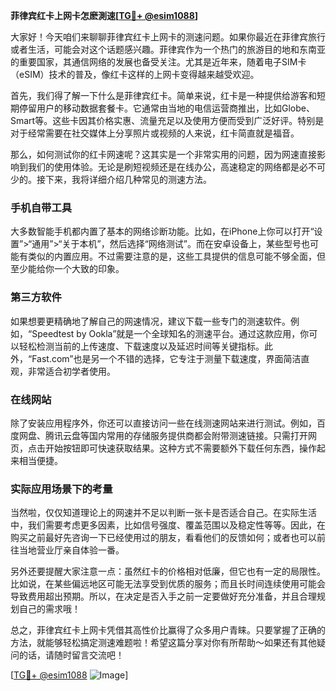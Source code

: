 **菲律宾红卡上网卡怎麽測速[[TG💪+ @esim1088](https://t.me/s/esim1088)]**

大家好！今天咱们来聊聊菲律宾红卡上网卡的测速问题。如果你最近在菲律宾旅行或者生活，可能会对这个话题感兴趣。菲律宾作为一个热门的旅游目的地和东南亚的重要国家，其通信网络的发展也备受关注。尤其是近年来，随着电子SIM卡（eSIM）技术的普及，像红卡这样的上网卡变得越来越受欢迎。

首先，我们得了解一下什么是菲律宾红卡。简单来说，红卡是一种提供给游客和短期停留用户的移动数据套餐卡。它通常由当地的电信运营商推出，比如Globe、Smart等。这些卡因其价格实惠、流量充足以及使用方便而受到广泛好评。特别是对于经常需要在社交媒体上分享照片或视频的人来说，红卡简直就是福音。

那么，如何测试你的红卡网速呢？这其实是一个非常实用的问题，因为网速直接影响到我们的使用体验。无论是刷短视频还是在线办公，高速稳定的网络都是必不可少的。接下来，我将详细介绍几种常见的测速方法。

### 手机自带工具

大多数智能手机都内置了基本的网络诊断功能。比如，在iPhone上你可以打开“设置”>“通用”>“关于本机”，然后选择“网络测试”。而在安卓设备上，某些型号也可能有类似的内置应用。不过需要注意的是，这些工具提供的信息可能不够全面，但至少能给你一个大致的印象。

### 第三方软件

如果想要更精确地了解自己的网速情况，建议下载一些专门的测速软件。例如，“Speedtest by Ookla”就是一个全球知名的测速平台。通过这款应用，你可以轻松检测当前的上传速度、下载速度以及延迟时间等关键指标。此外，“Fast.com”也是另一个不错的选择，它专注于测量下载速度，界面简洁直观，非常适合初学者使用。

### 在线网站

除了安装应用程序外，你还可以直接访问一些在线测速网站来进行测试。例如，百度网盘、腾讯云盘等国内常用的存储服务提供商都会附带测速链接。只需打开网页，点击开始按钮即可快速获取结果。这种方式不需要额外下载任何东西，操作起来相当便捷。

### 实际应用场景下的考量

当然啦，仅仅知道理论上的网速并不足以判断一张卡是否适合自己。在实际生活中，我们需要考虑更多因素，比如信号强度、覆盖范围以及稳定性等等。因此，在购买之前最好先咨询一下已经使用过的朋友，看看他们的反馈如何；或者也可以前往当地营业厅亲自体验一番。

另外还要提醒大家注意一点：虽然红卡的价格相对低廉，但它也有一定的局限性。比如说，在某些偏远地区可能无法享受到优质的服务；而且长时间连续使用可能会导致费用超出预期。所以，在决定是否入手之前一定要做好充分准备，并且合理规划自己的需求哦！

总之，菲律宾红卡上网卡凭借其高性价比赢得了众多用户青睐。只要掌握了正确的方法，就能够轻松搞定测速难题啦！希望这篇分享对你有所帮助～如果还有其他疑问的话，请随时留言交流吧！

[[TG💪+ @esim1088](https://t.me/s/esim1088) ![Image](https://i.postimg.cc/4NQfJmqS/Snipaste-2025-05-13-00-14-12.png)]